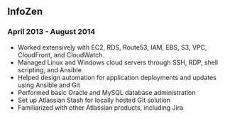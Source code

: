 ## InfoZen
### April 2013 - August 2014
* Worked extensively with EC2, RDS, Route53, IAM, EBS, S3, VPC, CloudFront, and CloudWatch.
* Managed Linux and Windows cloud servers through SSH, RDP, shell scripting, and Ansible
* Helped design automation for application deployments and updates using Ansible and Git
* Performed basic Oracle and MySQL database administration
* Set up Atlassian Stash for locally hosted Git solution
* Familiarized with other Atlassian products, including Jira

